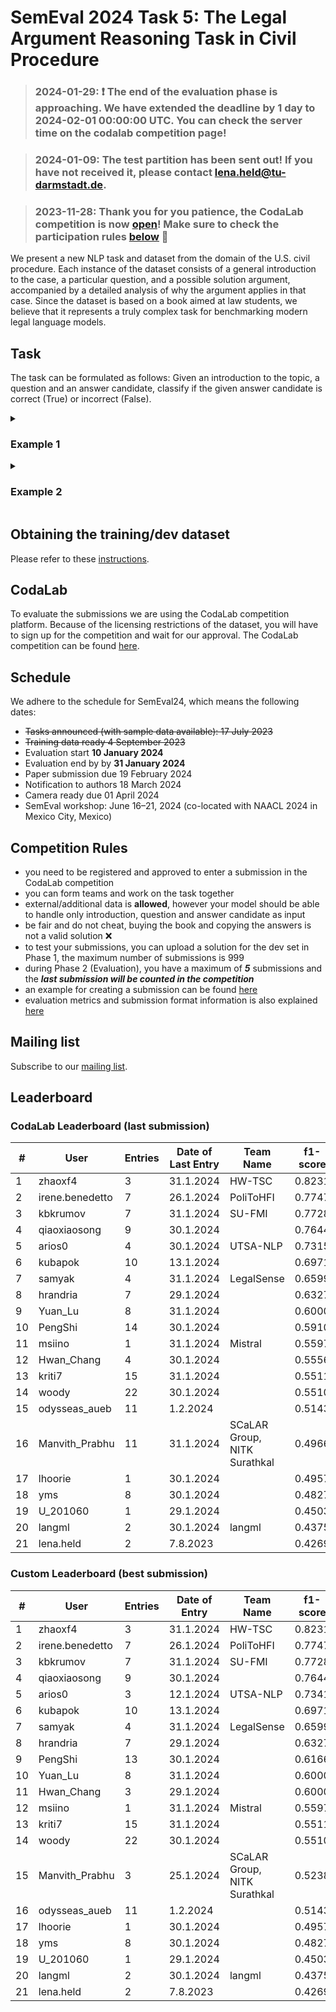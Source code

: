 # SemEval 2024 Task 5: The Legal Argument Reasoning Task in Civil Procedure
> ### 2024-01-29: ❗ The end of the evaluation phase is approaching. We have extended the deadline by 1 day to 2024-02-01 00:00:00 UTC. You can check the server time on the codalab competition page!
>

> ### 2024-01-09: The test partition has been sent out! If you have not received it, please contact [lena.held@tu-darmstadt.de](mailto:lena.held@tu-darmstadt.de).
>

> ### 2023-11-28: Thank you for you patience, the CodaLab competition is now [open](https://codalab.lisn.upsaclay.fr/competitions/14817)! Make sure to check the participation rules [below](#competition-rules) 🎉
>

We present a new NLP task and dataset from the domain of the U.S. civil procedure. Each instance of the dataset consists of a general introduction to the case, a particular question, and a possible solution argument, accompanied by a detailed analysis of why the argument applies in that case. Since the dataset is based on a book aimed at law students, we believe that it represents a truly complex task for benchmarking modern legal language models.

## Task
        
The task can be formulated as follows: Given an introduction to the topic, a question and an answer candidate, classify if the given answer candidate is correct (True) or incorrect (False).

<details>
        <summary><h3>Example 1</h3></summary>

<h4>Introduction</h4> My students always get confused about the relationship between removal to federal court and personal jurisdiction. Suppose that a defendant is sued in Arizona and believes that she is not subject to personal jurisdiction there. Naturally, she should object to personal jurisdiction. [...] But generally the scope of personal jurisdiction in the federal court will be the same as that of the state court, because the Federal Rules require the federal court in most cases to conform to state limits on personal jurisdiction. Fed. R. Civ. P. 4(k)(1)(A). I’ve stumped a multitude of students on this point. Consider the following two cases to clarify the point.

<h4>Question</h4> 7. A switch in time. Yasuda, from Oregon, sues Boyle, from Idaho, on a state law unfair competition claim, seeking \$250,000 in damages. He sues in state court in Oregon. Ten days later (before an answer is due in state court), Boyle files a notice of removal in federal court. Five days after removing, Boyle answers the complaint, including in her answer an objection to personal jurisdiction. Boyle’s objection to personal jurisdiction is

<h4>Answer Candidate</h4> not waived by removal, but will be denied because the federal courts have power to exercise broader personal jurisdiction than the state courts.

<h4>Label</h4> 0

</details>
<details>
  <summary><h3>Example 2</h3></summary>

<h4>Introduction</h4> My students always get confused about the relationship between removal to federal court and personal jurisdiction. Suppose that a defendant is sued in Arizona and believes that she is not subject to personal jurisdiction there. Naturally, she should object to personal jurisdiction. [...] But generally the scope of personal jurisdiction in the federal court will be the same as that of the state court, because the Federal Rules require the federal court in most cases to conform to state limits on personal jurisdiction. Fed. R. Civ. P. 4(k)(1)(A). I’ve stumped a multitude of students on this point. Consider the following two cases to clarify the point.

<h4>Question</h4> 7. A switch in time. Yasuda, from Oregon, sues Boyle, from Idaho, on a state law unfair competition claim, seeking \$250,000 in damages. He sues in state court in Oregon. Ten days later (before an answer is due in state court), Boyle files a notice of removal in federal court. Five days after removing, Boyle answers the complaint, including in her answer an objection to personal jurisdiction. Boyle’s objection to personal jurisdiction is

<h4>Answer Candidate</h4> not waived by removal. The court should dismiss if there is no personal jurisdiction over Boyle in Oregon, even though the case was properly removed.

<h4>Label</h4> 1

</details>

## Obtaining the training/dev dataset

Please refer to these [instructions](https://github.com/trusthlt/legal-argument-reasoning-task#obtaining-the-dataset).

## CodaLab

To evaluate the submissions we are using the CodaLab competition platform. Because of the licensing restrictions of the dataset, you will have to sign up for the competition and wait for our approval. 
The CodaLab competition can be found [here](https://codalab.lisn.upsaclay.fr/competitions/14817).

## Schedule
We adhere to the schedule for SemEval24, which means the following dates:

* ~~Tasks announced (with sample data available): 17 July 2023~~
* ~~Training data ready 4 September 2023~~
* Evaluation start **10 January 2024**
* Evaluation end by by **31 January 2024**
* Paper submission due 19 February 2024
* Notification to authors 18 March 2024
* Camera ready due 01 April 2024
* SemEval workshop: June 16–21, 2024 (co-located with NAACL 2024 in Mexico City, Mexico)

## Competition Rules
- you need to be registered and approved to enter a submission in the CodaLab competition
- you can form teams and work on the task together
- external/additional data is **allowed**, however your model should be able to handle only introduction, question and answer candidate as input
- be fair and do not cheat, buying the book and copying the answers is not a valid solution ❌
- to test your submissions, you can upload a solution for the dev set in Phase 1, the maximum number of submissions is 999
- during Phase 2 (Evaluation), you have a maximum of ***5*** submissions and the ***last submission will be counted in the competition***
- an example for creating a submission can be found [here](https://codalab.lisn.upsaclay.fr/competitions/14817#participate-get_starting_kit)
- evaluation metrics and submission format information is also explained [here](https://codalab.lisn.upsaclay.fr/competitions/14817#learn_the_details-evaluation)

## Mailing list

Subscribe to our [mailing list](https://lists.ukp.informatik.tu-darmstadt.de/wws/subscribe/semeval24-legal-reasoning).

## Leaderboard
### CodaLab Leaderboard (last submission)
<table>
    <thead>
        <tr>
            <th>#</th>
            <th>User</th>
            <th>Entries</th>
            <th>Date of Last Entry</th>
            <th>Team Name</th>
            <th>f1-score</th>
            <th>accuracy</th>
        </tr>
    </thead>
    <tbody>
        <tr>
            <td>1</td>
            <td>zhaoxf4</td>
            <td>3</td>
            <td>31.1.2024</td>
            <td>HW-TSC</td>
            <td>0.8231</td>
            <td>0.8673</td>
        </tr>
        <tr>
            <td>2</td>
            <td>irene.benedetto</td>
            <td>7</td>
            <td>26.1.2024</td>
            <td>PoliToHFI</td>
            <td>0.7747</td>
            <td>0.8265</td>
        </tr>
        <tr>
            <td>3</td>
            <td>kbkrumov</td>
            <td>7</td>
            <td>31.1.2024</td>
            <td>SU-FMI</td>
            <td>0.7728</td>
            <td>0.8367</td>
        </tr>
        <tr>
            <td>4</td>
            <td>qiaoxiaosong</td>
            <td>9</td>
            <td>30.1.2024</td>
            <td></td>
            <td>0.7644</td>
            <td>0.8163</td>
        </tr>
        <tr>
            <td>5</td>
            <td>arios0</td>
            <td>4</td>
            <td>30.1.2024</td>
            <td>UTSA-NLP</td>
            <td>0.7315</td>
            <td>0.7959</td>
        </tr>
        <tr>
            <td>6</td>
            <td>kubapok</td>
            <td>10</td>
            <td>13.1.2024</td>
            <td></td>
            <td>0.6971</td>
            <td>0.7857</td>
        </tr>
        <tr>
            <td>7</td>
            <td>samyak</td>
            <td>4</td>
            <td>31.1.2024</td>
            <td>LegalSense</td>
            <td>0.6599</td>
            <td>0.7449</td>
        </tr>
        <tr>
            <td>8</td>
            <td>hrandria</td>
            <td>7</td>
            <td>29.1.2024</td>
            <td></td>
            <td>0.6327</td>
            <td>0.6939</td>
        </tr>
        <tr>
            <td>9</td>
            <td>Yuan_Lu</td>
            <td>8</td>
            <td>31.1.2024</td>
            <td></td>
            <td>0.6000</td>
            <td>0.6327</td>
        </tr>
        <tr>
            <td>10</td>
            <td>PengShi</td>
            <td>14</td>
            <td>30.1.2024</td>
            <td></td>
            <td>0.5910</td>
            <td>0.6735</td>
        </tr>
        <tr>
            <td>11</td>
            <td>msiino</td>
            <td>1</td>
            <td>31.1.2024</td>
            <td>Mistral</td>
            <td>0.5597</td>
            <td>0.5714</td>
        </tr>
        <tr>
            <td>12</td>
            <td>Hwan_Chang</td>
            <td>4</td>
            <td>30.1.2024</td>
            <td></td>
            <td>0.5556</td>
            <td>0.5918</td>
        </tr>
        <tr>
            <td>13</td>
            <td>kriti7</td>
            <td>15</td>
            <td>31.1.2024</td>
            <td></td>
            <td>0.5511</td>
            <td>0.6020</td>
        </tr>
        <tr>
            <td>14</td>
            <td>woody</td>
            <td>22</td>
            <td>30.1.2024</td>
            <td></td>
            <td>0.5510</td>
            <td>0.6633</td>
        </tr>
        <tr>
            <td>15</td>
            <td>odysseas_aueb</td>
            <td>11</td>
            <td>1.2.2024</td>
            <td></td>
            <td>0.5143</td>
            <td>0.6122</td>
        </tr>
        <tr>
            <td>16</td>
            <td>Manvith_Prabhu</td>
            <td>11</td>
            <td>31.1.2024</td>
            <td>SCaLAR Group, NITK Surathkal</td>
            <td>0.4966</td>
            <td>0.6224</td>
        </tr>
        <tr>
            <td>17</td>
            <td>lhoorie</td>
            <td>1</td>
            <td>30.1.2024</td>
            <td></td>
            <td>0.4957</td>
            <td>0.5000</td>
        </tr>
        <tr>
            <td>18</td>
            <td>yms</td>
            <td>8</td>
            <td>30.1.2024</td>
            <td></td>
            <td>0.4827</td>
            <td>0.7245</td>
        </tr>
        <tr>
            <td>19</td>
            <td>U_201060</td>
            <td>1</td>
            <td>29.1.2024</td>
            <td></td>
            <td>0.4503</td>
            <td>0.6633</td>
        </tr>
        <tr>
            <td>20</td>
            <td>langml</td>
            <td>2</td>
            <td>30.1.2024</td>
            <td>langml</td>
            <td>0.4375</td>
            <td>0.4490</td>
        </tr>
        <tr>
            <td>21</td>
            <td>lena.held</td>
            <td>2</td>
            <td>7.8.2023</td>
            <td></td>
            <td>0.4269</td>
            <td>0.7449</td>
        </tr>
    </tbody>
</table>

### Custom Leaderboard (best submission)

<table>
    <thead>
        <tr>
            <th>#</th>
            <th>User</th>
            <th>Entries</th>
            <th>Date of Entry</th>
            <th>Team Name</th>
            <th>f1-score</th>
            <th>accuracy</th>
        </tr>
    </thead>
    <tbody>
        <tr>
            <td>1</td>
            <td>zhaoxf4</td>
            <td>3</td>
            <td>31.1.2024</td>
            <td>HW-TSC</td>
            <td>0.8231</td>
            <td>0.8673</td>
        </tr>
        <tr>
            <td>2</td>
            <td>irene.benedetto</td>
            <td>7</td>
            <td>26.1.2024</td>
            <td>PoliToHFI</td>
            <td>0.7747</td>
            <td>0.8265</td>
        </tr>
        <tr>
            <td>3</td>
            <td>kbkrumov</td>
            <td>7</td>
            <td>31.1.2024</td>
            <td>SU-FMI</td>
            <td>0.7728</td>
            <td>0.8367</td>
        </tr>
        <tr>
            <td>4</td>
            <td>qiaoxiaosong</td>
            <td>9</td>
            <td>30.1.2024</td>
            <td></td>
            <td>0.7644</td>
            <td>0.8163</td>
        </tr>
        <tr>
            <td>5</td>
            <td>arios0</td>
            <td>3</td>
            <td>12.1.2024</td>
            <td>UTSA-NLP</td>
            <td>0.7341</td>
            <td>0.8061</td>
        </tr>
        <tr>
            <td>6</td>
            <td>kubapok</td>
            <td>10</td>
            <td>13.1.2024</td>
            <td></td>
            <td>0.6971</td>
            <td>0.7857</td>
        </tr>
        <tr>
            <td>7</td>
            <td>samyak</td>
            <td>4</td>
            <td>31.1.2024</td>
            <td>LegalSense</td>
            <td>0.6599</td>
            <td>0.7449</td>
        </tr>
        <tr>
            <td>8</td>
            <td>hrandria</td>
            <td>7</td>
            <td>29.1.2024</td>
            <td></td>
            <td>0.6327</td>
            <td>0.6939</td>
        </tr>
        <tr>
            <td>9</td>
            <td>PengShi</td>
            <td>13</td>
            <td>30.1.2024</td>
            <td></td>
            <td>0.6166</td>
            <td>0.6837</td>
        </tr>
        <tr>
            <td>10</td>
            <td>Yuan_Lu</td>
            <td>8</td>
            <td>31.1.2024</td>
            <td></td>
            <td>0.6000</td>
            <td>0.6327</td>
        </tr>
        <tr>
            <td>11</td>
            <td>Hwan_Chang</td>
            <td>3</td>
            <td>29.1.2024</td>
            <td></td>
            <td>0.6000</td>
            <td>0.6735</td>
        </tr>
        <tr>
            <td>12</td>
            <td>msiino</td>
            <td>1</td>
            <td>31.1.2024</td>
            <td>Mistral</td>
            <td>0.5597</td>
            <td>0.5714</td>
        </tr>
        <tr>
            <td>13</td>
            <td>kriti7</td>
            <td>15</td>
            <td>31.1.2024</td>
            <td></td>
            <td>0.5511</td>
            <td>0.6020</td>
        </tr>
        <tr>
            <td>14</td>
            <td>woody</td>
            <td>22</td>
            <td>30.1.2024</td>
            <td></td>
            <td>0.5510</td>
            <td>0.6633</td>
        </tr>
        <tr>
            <td>15</td>
            <td>Manvith_Prabhu</td>
            <td>3</td>
            <td>25.1.2024</td>
            <td>SCaLAR Group, NITK Surathkal</td>
            <td>0.5238</td>
            <td>0.6429</td>
        </tr>
        <tr>
            <td>16</td>
            <td>odysseas_aueb</td>
            <td>11</td>
            <td>1.2.2024</td>
            <td></td>
            <td>0.5143</td>
            <td>0.6122</td>
        </tr>
        <tr>
            <td>17</td>
            <td>lhoorie</td>
            <td>1</td>
            <td>30.1.2024</td>
            <td></td>
            <td>0.4957</td>
            <td>0.5000</td>
        </tr>
        <tr>
            <td>18</td>
            <td>yms</td>
            <td>8</td>
            <td>30.1.2024</td>
            <td></td>
            <td>0.4827</td>
            <td>0.7245</td>
        </tr>
        <tr>
            <td>19</td>
            <td>U_201060</td>
            <td>1</td>
            <td>29.1.2024</td>
            <td></td>
            <td>0.4503</td>
            <td>0.6633</td>
        </tr>
        <tr>
            <td>20</td>
            <td>langml</td>
            <td>2</td>
            <td>30.1.2024</td>
            <td>langml</td>
            <td>0.4375</td>
            <td>0.4490</td>
        </tr>
        <tr>
            <td>21</td>
            <td>lena.held</td>
            <td>2</td>
            <td>7.8.2023</td>
            <td></td>
            <td>0.4269</td>
            <td>0.7449</td>
        </tr>
    </tbody>
</table>
